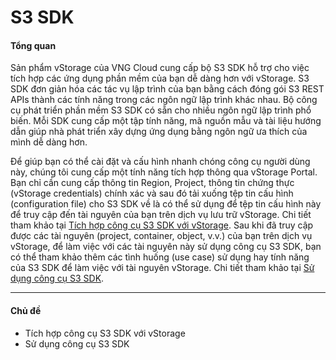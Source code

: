 # S3 SDK

#### Tổng quan <a href="#s3sdk-tongquan" id="s3sdk-tongquan"></a>

Sản phẩm vStorage của VNG Cloud cung cấp bộ S3 SDK hỗ trợ cho việc tích hợp các ứng dụng phần mềm của bạn dễ dàng hơn với vStorage. S3 SDK đơn giản hóa các tác vụ lập trình của bạn bằng cách đóng gói S3 REST APIs thành các tính năng trong các ngôn ngữ lập trình khác nhau. Bộ công cụ phát triển phần mềm S3 SDK có sẵn cho nhiều ngôn ngữ lập trình phổ biến. Mỗi SDK cung cấp một tập tính năng, mã nguồn mẫu và tài liệu hướng dẫn giúp nhà phát triển xây dựng ứng dụng bằng ngôn ngữ ưa thích của mình dễ dàng hơn.

Để giúp bạn có thể cài đặt và cấu hình nhanh chóng công cụ người dùng này, chúng tôi cung cấp một tính năng tích hợp thông qua vStorage Portal. Bạn chỉ cần cung cấp thông tin Region, Project, thông tin chứng thực (vStorage credentials) chính xác và sau đó tải xuống tệp tin cấu hình (configuration file) cho S3 SDK về là có thể sử dụng để tệp tin cấu hình này để truy cập đến tài nguyên của bạn trên dịch vụ lưu trữ vStorage. Chi tiết tham khảo tại [Tích hợp công cụ S3 SDK với vStorage](tich-hop-cong-cu-s3-sdk-voi-vstorage.md).  Sau khi đã truy cập được các tài nguyên (project, container, object, v.v.) của bạn trên dịch vụ vStorage, để làm việc với các tài nguyên này sử dụng công cụ S3 SDK, bạn có thể tham khảo thêm các tình huống (use case) sử dụng hay tính năng của S3 SDK để làm việc với tài nguyên vStorage. Chi tiết tham khảo tại [Sử dụng công cụ S3 SDK](su-dung-cong-cu-s3-sdk.md).

***

#### Chủ đề <a href="#s3sdk-chude" id="s3sdk-chude"></a>

* Tích hợp công cụ S3 SDK với vStorage
* Sử dụng công cụ S3 SDK
